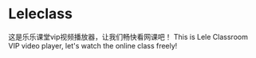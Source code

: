 # Leleclass
这是乐乐课堂vip视频播放器，让我们畅快看网课吧！
This is Lele Classroom VIP video player, let's watch the online class freely!

